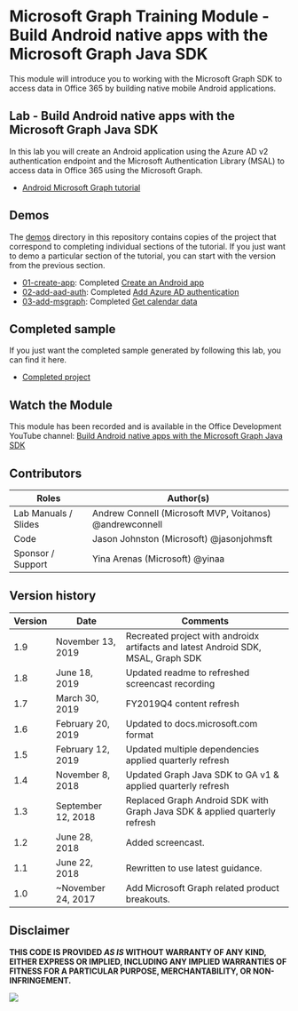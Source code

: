 # Microsoft Graph Training Module - Build Android native apps with the Microsoft Graph Java SDK

This module will introduce you to working with the Microsoft Graph SDK to access data in Office 365 by building native mobile Android applications.

## Lab - Build Android native apps with the Microsoft Graph Java SDK

In this lab you will create an Android application using the Azure AD v2 authentication endpoint and the Microsoft Authentication Library (MSAL) to access data in Office 365 using the Microsoft Graph.

- [Android Microsoft Graph tutorial](https://docs.microsoft.com/graph/tutorials/android)

## Demos

The [demos](./demos) directory in this repository contains copies of the project that correspond to completing individual sections of the tutorial. If you just want to demo a particular section of the tutorial, you can start with the version from the previous section.

- [01-create-app](demos/01-create-app): Completed [Create an Android app](https://docs.microsoft.com/graph/tutorials/android?tutorial-step=1)
- [02-add-aad-auth](demos/02-add-aad-auth): Completed [Add Azure AD authentication](https://docs.microsoft.com/graph/tutorials/android?tutorial-step=3)
- [03-add-msgraph](demos/03-add-msgraph): Completed [Get calendar data](https://docs.microsoft.com/graph/tutorials/android?tutorial-step=4)

## Completed sample

If you just want the completed sample generated by following this lab, you can find it here.

- [Completed project](demos/03-add-msgraph)

## Watch the Module

This module has been recorded and is available in the Office Development YouTube channel: [Build Android native apps with the Microsoft Graph Java SDK](https://youtu.be/BLmOmv4FSsQ)

## Contributors

| Roles                | Author(s)                                               |
| -------------------- | ------------------------------------------------------- |
| Lab Manuals / Slides | Andrew Connell (Microsoft MVP, Voitanos) @andrewconnell |
| Code                 | Jason Johnston (Microsoft) @jasonjohmsft                |
| Sponsor / Support    | Yina Arenas (Microsoft) @yinaa                          |

## Version history

| Version | Date               | Comments                                                                   |
| ------- | ------------------ | -------------------------------------------------------------------------- |
| 1.9     | November 13, 2019  | Recreated project with androidx artifacts and latest Android SDK, MSAL, Graph SDK |
| 1.8     | June 18, 2019      | Updated readme to refreshed screencast recording                           |
| 1.7     | March 30, 2019     | FY2019Q4 content refresh                                                   |
| 1.6     | February 20, 2019  | Updated to docs.microsoft.com format                                       |
| 1.5     | February 12, 2019  | Updated multiple dependencies applied quarterly refresh                    |
| 1.4     | November 8, 2018   | Updated Graph Java SDK to GA v1 & applied quarterly refresh                |
| 1.3     | September 12, 2018 | Replaced Graph Android SDK with Graph Java SDK & applied quarterly refresh |
| 1.2     | June 28, 2018      | Added screencast.                                                          |
| 1.1     | June 22, 2018      | Rewritten to use latest guidance.                                          |
| 1.0     | ~November 24, 2017 | Add Microsoft Graph related product breakouts.                             |

## Disclaimer

**THIS CODE IS PROVIDED _AS IS_ WITHOUT WARRANTY OF ANY KIND, EITHER EXPRESS OR IMPLIED, INCLUDING ANY IMPLIED WARRANTIES OF FITNESS FOR A PARTICULAR PURPOSE, MERCHANTABILITY, OR NON-INFRINGEMENT.**

<!-- markdownlint-disable MD033 -->
<img src="https://telemetry.sharepointpnp.com/msgraph-training-android" />

